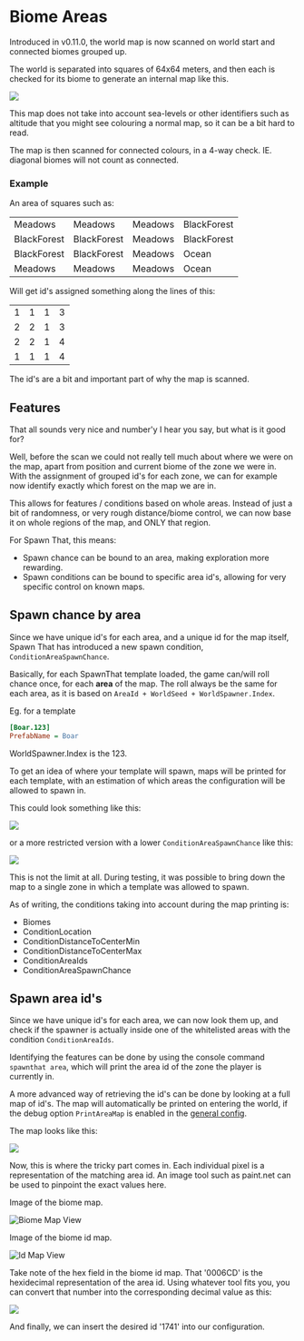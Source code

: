 # Biome Areas

Introduced in v0.11.0, the world map is now scanned on world start and connected biomes grouped up.

The world is separated into squares of 64x64 meters, and then each is checked for its biome to generate an internal map like this.

![](https://user-images.githubusercontent.com/16554392/122655785-775de680-d155-11eb-99f4-4a1b49fdc8e8.png)

This map does not take into account sea-levels or other identifiers such as altitude that you might see colouring a normal map, so it can be a bit hard to read.

The map is then scanned for connected colours, in a 4-way check. IE. diagonal biomes will not count as connected.

### Example 
An area of squares such as:

| | | | |
| --- | --- | --- | --- | 
| Meadows | Meadows | Meadows | BlackForest |
| BlackForest | BlackForest | Meadows | BlackForest |
| BlackForest | BlackForest | Meadows | Ocean |
| Meadows | Meadows | Meadows | Ocean |

Will get id's assigned something along the lines of this:

| | | | |
| --- | --- | --- | --- | 
| 1 | 1 | 1 | 3 |
| 2 | 2 | 1 | 3 |
| 2 | 2 | 1 | 4 |
| 1 | 1 | 1 | 4 |

The id's are a bit and important part of why the map is scanned.

## Features

That all sounds very nice and number'y I hear you say, but what is it good for?

Well, before the scan we could not really tell much about where we were on the map, apart from position and current biome of the zone we were in.
With the assignment of grouped id's for each zone, we can for example now identify exactly which forest on the map we are in.

This allows for features / conditions based on whole areas. Instead of just a bit of randomness, or very rough distance/biome control, we can now base it on whole regions of the map, and ONLY that region.

For Spawn That, this means:

- Spawn chance can be bound to an area, making exploration more rewarding.
- Spawn conditions can be bound to specific area id's, allowing for very specific control on known maps.

## Spawn chance by area

Since we have unique id's for each area, and a unique id for the map itself, Spawn That has introduced a new spawn condition, `ConditionAreaSpawnChance`.

Basically, for each SpawnThat template loaded, the game can/will roll chance once, for each **area** of the map. The roll always be the same for each area, as it is based on `AreaId + WorldSeed + WorldSpawner.Index`.

Eg. for a template
```INI
[Boar.123]
PrefabName = Boar
```
WorldSpawner.Index is the 123.

To get an idea of where your template will spawn, maps will be printed for each template, with an estimation of which areas the configuration will be allowed to spawn in.

This could look something like this:

![](https://user-images.githubusercontent.com/16554392/122656556-e0485d00-d15b-11eb-951f-1b8b2d44222d.png)

or a more restricted version with a lower `ConditionAreaSpawnChance` like this:

![](https://user-images.githubusercontent.com/16554392/122656558-e3434d80-d15b-11eb-872c-264ef86f3f64.png)

This is not the limit at all. During testing, it was possible to bring down the map to a single zone in which a template was allowed to spawn.

As of writing, the conditions taking into account during the map printing is:
- Biomes
- ConditionLocation
- ConditionDistanceToCenterMin
- ConditionDistanceToCenterMax
- ConditionAreaIds
- ConditionAreaSpawnChance

## Spawn area id's
Since we have unique id's for each area, we can now look them up, and check if the spawner is actually inside one of the whitelisted areas with the condition `ConditionAreaIds`.

Identifying the features can be done by using the console command `spawnthat area`, which will print the area id of the zone the player is currently in.

A more advanced way of retrieving the id's can be done by looking at a full map of id's. The map will automatically be printed on entering the world, if the debug option `PrintAreaMap` is enabled in the [general config](General-Config).

The map looks like this:

![](https://user-images.githubusercontent.com/16554392/122656308-a413fd00-d159-11eb-84ed-f6c76969fd76.png)

Now, this is where the tricky part comes in. Each individual pixel is a representation of the matching area id. An image tool such as paint.net can be used to pinpoint the exact values here.

Image of the biome map.

![Biome Map View](https://user-images.githubusercontent.com/16554392/122656466-1507e480-d15b-11eb-8f94-70779afebd33.png)

Image of the biome id map.

![Id Map View](https://user-images.githubusercontent.com/16554392/122656470-2fda5900-d15b-11eb-95bd-aa51df0d1ac8.png)

Take note of the hex field in the biome id map. That '0006CD' is the hexidecimal representation of the area id. Using whatever tool fits you, you can convert that number into the corresponding decimal value as this:

![](https://user-images.githubusercontent.com/16554392/122656494-644e1500-d15b-11eb-9fd8-bbcad30a0197.png)

And finally, we can insert the desired id '1741' into our configuration.

